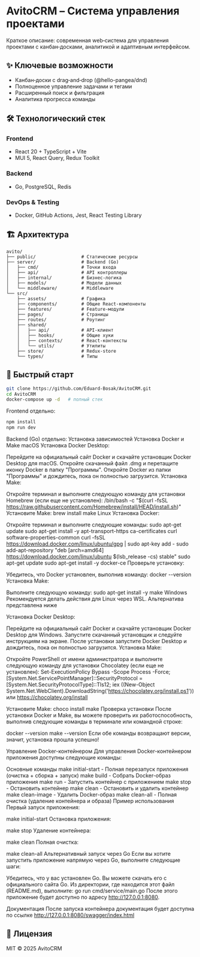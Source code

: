# AvitoCRM – Система управления проектами

Краткое описание: современная web‑система для управления проектами с канбан‑досками, аналитикой и адаптивным интерфейсом.

## ✨ Ключевые возможности
- Канбан‑доски с drag‑and‑drop (@hello-pangea/dnd)
- Полноценное управление задачами и тегами
- Расширенный поиск и фильтрация
- Аналитика прогресса команды

## 🛠️ Технологический стек
### Frontend
- React 20 + TypeScript + Vite
- MUI 5, React Query, Redux Toolkit  
### Backend
- Go, PostgreSQL, Redis  
### DevOps & Testing
- Docker, GitHub Actions, Jest, React Testing Library

## 🏗 Архитектура
```
avito/
├── public/                 # Статические ресурсы
├── server/                 # Backend (Go)
│   ├── cmd/                # Точки входа
│   ├── api/                # API контроллеры
│   ├── internal/           # Бизнес‑логика
│   ├── models/             # Модели данных
│   └── middleware/         # Middleware
└── src/
    ├── assets/             # Графика
    ├── components/         # Общие React‑компоненты
    ├── features/           # Feature‑модули
    ├── pages/              # Страницы
    ├── routes/             # Роутинг
    ├── shared/
    │   ├── api/            # API‑клиент
    │   ├── hooks/          # Общие хуки
    │   ├── contexts/       # React‑контексты
    │   └── utils/          # Утилиты
    ├── store/              # Redux‑store
    └── types/              # Типы
```

## 🚀 Быстрый старт
```bash
git clone https://github.com/Eduard-Bosak/AvitoCRM.git
cd AvitoCRM
docker-compose up -d   # полный стек
```
Frontend отдельно:
```bash
npm install
npm run dev
```
Backend (Go) отдельно:
Установка зависимостей
Установка Docker и Make
macOS
Установка Docker Desktop:

Перейдите на официальный сайт Docker и скачайте установщик Docker Desktop для macOS.
Откройте скачанный файл .dmg и перетащите иконку Docker в папку "Программы".
Откройте Docker из папки "Программы" и дождитесь, пока он полностью загрузится.
Установка Make:

Откройте терминал и выполните следующую команду для установки Homebrew (если еще не установлен):
/bin/bash -c "$(curl -fsSL https://raw.githubusercontent.com/Homebrew/install/HEAD/install.sh)"
Установите Make:
brew install make
Linux
Установка Docker:

Откройте терминал и выполните следующие команды:
sudo apt-get update
sudo apt-get install -y apt-transport-https ca-certificates curl software-properties-common
curl -fsSL https://download.docker.com/linux/ubuntu/gpg | sudo apt-key add -
sudo add-apt-repository "deb [arch=amd64] https://download.docker.com/linux/ubuntu $(lsb_release -cs) stable"
sudo apt-get update
sudo apt-get install -y docker-ce
Проверьте установку:

Убедитесь, что Docker установлен, выполнив команду:
docker --version
Установка Make:

Выполните следующую команду:
sudo apt-get install -y make
Windows
Рекомендуется делать действия для Linux через WSL. Альтернатива представлена ниже

Установка Docker Desktop:

Перейдите на официальный сайт Docker и скачайте установщик Docker Desktop для Windows.
Запустите скачанный установщик и следуйте инструкциям на экране.
После установки запустите Docker Desktop и дождитесь, пока он полностью загрузится.
Установка Make:

Откройте PowerShell от имени администратора и выполните следующую команду для установки Chocolatey (если еще не установлен):
Set-ExecutionPolicy Bypass -Scope Process -Force; [System.Net.ServicePointManager]::SecurityProtocol = [System.Net.SecurityProtocolType]::Tls12; iex ((New-Object System.Net.WebClient).DownloadString('https://chocolatey.org/install.ps1'))
или https://chocolatey.org/install

Установите Make:
choco install make
Проверка установки
После установки Docker и Make, вы можете проверить их работоспособность, выполнив следующие команды в терминале или командной строке:

docker --version
make --version
Если обе команды возвращают версии, значит, установка прошла успешно!

Управление Docker-контейнером
Для управления Docker-контейнером приложения доступны следующие команды:

Основные команды
make initial-start - Полная перезапуск приложения (очистка + сборка + запуск)
make build - Собрать Docker-образ приложения
make run - Запустить контейнер с приложением
make stop - Остановить контейнер
make clean - Остановить и удалить контейнер
make clean-image - Удалить Docker-образ
make clean-all - Полная очистка (удаление контейнера и образа)
Пример использования
Первый запуск приложения:

make initial-start
Остановка приложения:

make stop
Удаление контейнера:

make clean
Полная очистка:

make clean-all
Альтернативный запуск через Go
Если вы хотите запустить приложение напрямую через Go, выполните следующие шаги:

Убедитесь, что у вас установлен Go. Вы можете скачать его с официального сайта Go.
Из директории, где находится этот файл (README.md), выполните:
go run сmd/service/main.go
После этого приложение будет доступно по адресу http://127.0.0.1:8080.

Документация
После запуска контейнера документация будет доступна по ссылке http://127.0.0.1:8080/swagger/index.html

## 📄 Лицензия
MIT © 2025 AvitoCRM
